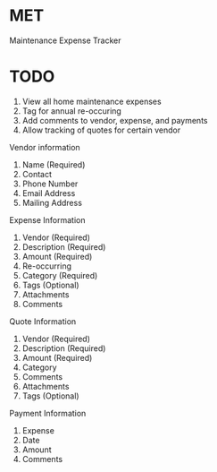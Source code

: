 # MET
Maintenance Expense Tracker

# TODO

1. View all home maintenance expenses
1. Tag for annual re-occuring
1. Add comments to vendor, expense, and payments
1. Allow tracking of quotes for certain vendor


Vendor information

1. Name (Required)
1. Contact
1. Phone Number
1. Email Address
1. Mailing Address

Expense Information

1. Vendor (Required)
1. Description (Required)
1. Amount (Required)
1. Re-occurring
1. Category (Required)
1. Tags (Optional)
1. Attachments
1. Comments

Quote Information

1. Vendor (Required)
1. Description (Required)
1. Amount (Required)
1. Category
1. Comments
1. Attachments
1. Tags (Optional)

Payment Information

1. Expense
1. Date
1. Amount
1. Comments